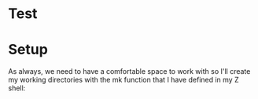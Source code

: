 # Test


# Setup

As always, we need to have a comfortable space to work with so I'll create my working directories with the mk function that I have defined in my Z shell:

<!--more-->


